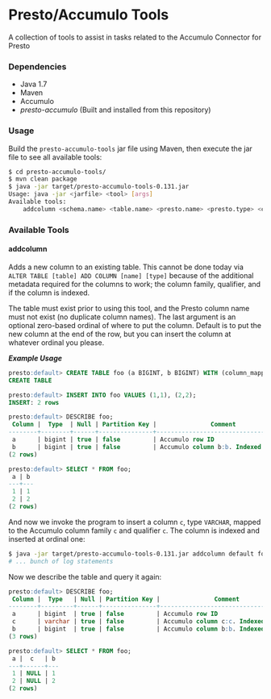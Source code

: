 <!---
Copyright 2016 Bloomberg L.P.

Licensed under the Apache License, Version 2.0 (the "License");
you may not use this file except in compliance with the License.
You may obtain a copy of the License at

    http://www.apache.org/licenses/LICENSE-2.0

Unless required by applicable law or agreed to in writing, software
distributed under the License is distributed on an "AS IS" BASIS,
WITHOUT WARRANTIES OR CONDITIONS OF ANY KIND, either express or implied.
See the License for the specific language governing permissions and
limitations under the License.
-->
# Presto/Accumulo Tools

A collection of tools to assist in tasks related to the Accumulo Connector for Presto

### Dependencies
* Java 1.7
* Maven
* Accumulo
* _presto-accumulo_ (Built and installed from this repository)

### Usage
Build the `presto-accumulo-tools` jar file using Maven, then execute the jar file to see all available tools:

```bash
$ cd presto-accumulo-tools/
$ mvn clean package
$ java -jar target/presto-accumulo-tools-0.131.jar 
Usage: java -jar <jarfile> <tool> [args]
Available tools:
	addcolumn <schema.name> <table.name> <presto.name> <presto.type> <column.family> <column.qualifier> <indexed> [zero.based.ordinal]

```

### Available Tools
#### addcolumn
Adds a new column to an existing table.  This cannot be done today via `ALTER TABLE [table] ADD COLUMN [name] [type]` because of the additional metadata required for the columns to work; the column family, qualifier, and if the column is indexed.

The table must exist prior to using this tool, and the Presto column name must not exist (no duplicate column names).  The last argument is an optional zero-based ordinal of where to put the column.  Default is to put the new column at the end of the row, but you can insert the column at whatever ordinal you please.

__*Example Usage*__

```SQL
presto:default> CREATE TABLE foo (a BIGINT, b BIGINT) WITH (column_mapping = 'b:b:b');
CREATE TABLE

presto:default> INSERT INTO foo VALUES (1,1), (2,2);
INSERT: 2 rows

presto:default> DESCRIBE foo;
 Column |  Type  | Null | Partition Key |               Comment               
--------+--------+------+---------------+-------------------------------------
 a      | bigint | true | false         | Accumulo row ID                     
 b      | bigint | true | false         | Accumulo column b:b. Indexed: false 
(2 rows)

presto:default> SELECT * FROM foo;
 a | b 
---+---
 1 | 1 
 2 | 2 
(2 rows)
```
And now we invoke the program to insert a column `c`, type `VARCHAR`, mapped to the Accumulo column family `c` and qualifier `c`.  The column is indexed and inserted at ordinal one:
```bash
$ java -jar target/presto-accumulo-tools-0.131.jar addcolumn default foo c varchar c c true 1
# ... bunch of log statements

```
Now we describe the table and query it again:
```SQL
presto:default> DESCRIBE foo;
 Column |  Type   | Null | Partition Key |               Comment               
--------+---------+------+---------------+-------------------------------------
 a      | bigint  | true | false         | Accumulo row ID                     
 c      | varchar | true | false         | Accumulo column c:c. Indexed: true  
 b      | bigint  | true | false         | Accumulo column b:b. Indexed: false 
(3 rows)

presto:default> SELECT * FROM foo;
 a |  c   | b 
---+------+---
 1 | NULL | 1 
 2 | NULL | 2 
(2 rows)
```